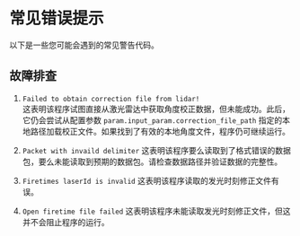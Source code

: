 # 常见错误提示
以下是一些您可能会遇到的常见警告代码。

##  故障排查
1. `Failed to obtain correction file from lidar!`  
    这表明该程序试图直接从激光雷达中获取角度校正数据，但未能成功。此后，它仍会尝试从配置参数 `param.input_param.correction_file_path` 指定的本地路径加载校正文件。如果找到了有效的本地角度文件，程序仍可继续运行。

2. `Packet with invaild delimiter`
    这表明该程序要么读取到了格式错误的数据包，要么未能读取到预期的数据包。请检查数据路径并验证数据的完整性。

3. `Firetimes laserId is invalid`
    这表明该程序读取的发光时刻修正文件有误。

4. `Open firetime file failed`
    这表明该程序未能读取发光时刻修正文件，但这并不会阻止程序的运行。